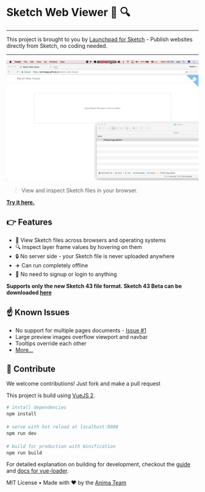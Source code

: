 # Sketch Web Viewer 💎 🔍

---

This project is brought to you by [Launchpad for Sketch](https://www.animaapp.com?utm_medium=web&utm_source=github&utm_content=swv) - Publish websites directly from Sketch, no coding needed.

---

![](demo.gif)

> View and inspect Sketch files in your browser.

**[Try it here.](https://animaapp.github.io/sketch-web-viewer/)**

## 👉 Features

* 💎 View Sketch files across browsers and operating systems
* 🔍 Inspect layer frame values by hovering on them
* 🔒 No server side - your Sketch file is never uploaded anywhere
* ✈️ Can run completely offline 
* 🗽 No need to signup or login to anything

**Supports only the new Sketch 43 file format. Sketch 43 Beta can be downloaded [here](https://rink.hockeyapp.net/api/2/apps/0172d48cceec171249a8d850fb16276b?format=zip)**

## ☝️ Known Issues

* No support for multiple pages documents - [Issue #1](https://github.com/AnimaApp/sketch-web-viewer/issues/1)
* Large preview images overflow viewport and navbar
* Tooltips override each other
* [More...](https://github.com/AnimaApp/sketch-web-viewer/issues/1)

## 👋 Contribute

We welcome contributions! Just fork and make a pull request

This project is build using [VueJS 2](https://vuejs.org/).

``` bash
# install dependencies
npm install

# serve with hot reload at localhost:8080
npm run dev

# build for production with minification
npm run build
```

For detailed explanation on building for development, checkout the [guide](http://vuejs-templates.github.io/webpack/) and [docs for vue-loader](http://vuejs.github.io/vue-loader).

MIT License • Made with ❤️ by the [Anima Team](https://www.animaapp.com)
